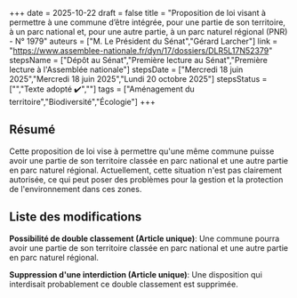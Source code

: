 +++
date = 2025-10-22
draft = false
title = "Proposition de loi visant à permettre à une commune d’être intégrée, pour une partie de son territoire, à un parc national et, pour une autre partie, à un parc naturel régional (PNR) - N° 1979"
auteurs = ["M. Le Président du Sénat","Gérard Larcher"]
link = "https://www.assemblee-nationale.fr/dyn/17/dossiers/DLR5L17N52379"
stepsName = ["Dépôt au Sénat","Première lecture au Sénat","Première lecture à l'Assemblée nationale"]
stepsDate = ["Mercredi 18 juin 2025","Mercredi 18 juin 2025","Lundi 20 octobre 2025"]
stepsStatus = ["","Texte adopté ✔️",""]
tags = ["Aménagement du territoire","Biodiversité","Écologie"]
+++

## Résumé

Cette proposition de loi vise à permettre qu'une même commune puisse avoir une partie de son territoire classée en parc national et une autre partie en parc naturel régional. Actuellement, cette situation n'est pas clairement autorisée, ce qui peut poser des problèmes pour la gestion et la protection de l'environnement dans ces zones.

## Liste des modifications

**Possibilité de double classement (Article unique)**: Une commune pourra avoir une partie de son territoire classée en parc national et une autre partie en parc naturel régional.

**Suppression d'une interdiction (Article unique)**: Une disposition qui interdisait probablement ce double classement est supprimée.
